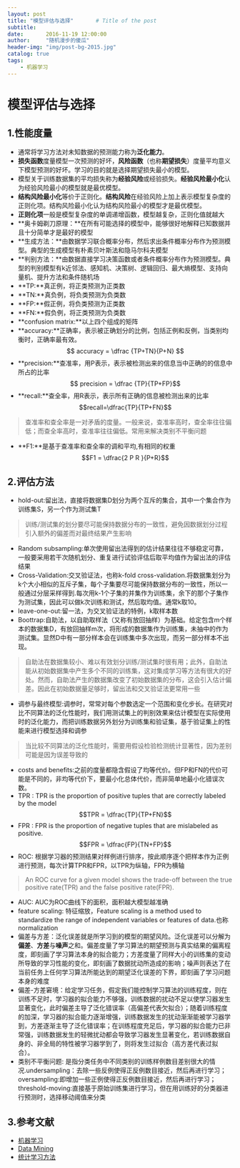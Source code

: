 ```yaml
---
layout: post
title: "模型评估与选择"       # Title of the post
subtitle:  
date:       2016-11-19 12:00:00
author:     "随机漫步的傻瓜"
header-img: "img/post-bg-2015.jpg"
catalog: true
tags:
    - 机器学习
---
```


# 模型评估与选择

## 1.性能度量
- 通常将学习方法对未知数据的预测能力称为**泛化能力**。
- **损失函数**度量模型一次预测的好坏，**风险函数**（也称**期望损失**）度量平均意义下模型预测的好坏。学习的目的就是选择期望损失最小的模型。
- 模型关于训练数据集的平均损失称为**经验风险**或经验损失。**经验风险最小化**认为经验风险最小的模型就是最优模型。
- **结构风险最小化**等价于正则化。**结构风险**在经验风险上加上表示模型复杂度的正则化项。结构风险最小化认为结构风险最小的模型才是最优模型。
- **正则化项**一般是模型复杂度的单调递增函数，模型越复杂，正则化值就越大
- **奥卡姆剃刀原理：**在所有可能选择的模型中，能够很好地解释已知数据并且十分简单才是最好的模型
- **生成方法：**由数据学习联合概率分布，然后求出条件概率分布作为预测模型。典型的生成模型有朴素贝叶斯法和隐马尔科夫模型
- **判别方法：**由数据直接学习决策函数或者条件概率分布作为预测模型。典型的判别模型有k近邻法、感知机、决策树、逻辑回归、最大熵模型、支持向量机、提升方法和条件随机场
- **TP:**真正例，将正类预测为正类数
- **TN:**真负例，将负类预测为负类数
- **FP:**假正例，将负类预测为正类数
- **FN:**假负例，将正类预测为负类数
- **confusion matrix:**以上四个组成的矩阵
- **accuracy:**正确率，表示被正确划分的比例，包括正例和反例，当类别均衡时，正确率最有效。
$$ accuracy  = \dfrac {TP+TN}{P+N} $$
- **precision:**查准率，用P表示，表示被检测出来的信息当中正确的的信息中所占的比率$$ precision = \dfrac {TP}{TP+FP}$$
- **recall:**查全率，用R表示，表示所有正确的信息被检测出来的比率$$recall=\dfrac{TP}{TP+FN}$$
>查准率和查全率是一对矛盾的度量。一般来说，查准率高时，查全率往往偏低；而查全率高时，查准率往往偏低。常用来解决类别不平衡问题

- **F1:**是基于查准率和查全率的调和平均,有相同的权重$$F1 = \dfrac{2  P R }{P+R}$$

## 2.评估方法

- hold-out:留出法，直接将数据集D划分为两个互斥的集合，其中一个集合作为训练集S，另一个作为测试集T

> 训练/测试集的划分要尽可能保持数据分布的一致性，避免因数据划分过程引入额外的偏差而对最终结果产生影响

- Random subsampling:单次使用留出法得到的估计结果往往不够稳定可靠，一般要采用若干次随机划分、重复进行试验评估后取平均值作为留出法的评估结果
- Cross-Validation:交叉验证法，也称k-fold cross-validation.将数据集划分为k个大小相似的互斥子集，每个子集要尽可能保持数据分布的一致性，所以一般通过分层采样得到.每次用k-1个子集的并集作为训练集，余下的那个子集作为测试集，因此可以做k次训练和测试，然后取均值。通常k取10。
- leave-one-out:留一法，为交叉验证法的特例，k取样本数
- Boottrap:自助法，以自助取样法（又称有放回抽样）为基础。给定包含m个样本的数据集D，有放回抽样m次，将形成的数据集作为训练集，未抽中的作为测试集。显然D中有一部分样本会在训练集中多次出现，而另一部分样本不出现。

>自助法在数据集较小、难以有效划分训练/测试集时很有用；此外，自助法能从初始数据集中产生多个不同的训练集，这对集成学习等方法有很大的好处。然而，自助法产生的数据集改变了初始数据集的分布，这会引入估计偏差。因此在初始数据量足够时，留出法和交叉验证法更常用一些

- 调参与最终模型:调参时，常常对每个参数选定一个范围和变化步长。在研究对比不同算法的泛化性能时，我们用测试集上的判别效果来估计模型在实际使用时的泛化能力，而把训练数据另外划分为训练集和验证集，基于验证集上的性能来进行模型选择和调参
>当比较不同算法的泛化性能时，需要用假设检验检测统计显著性，因为差别可能是因为误差导致的
- costs and benefits:之前的度量都隐含假设了均等代价。但FP和FN的代价可能是不同的，非均等代价下，要最小化总体代价，而非简单地最小化错误次数。
- TPR : TPR is the proportion of positive tuples that are correctly labeled by the model$$TPR = \dfrac{TP}{TP+FN}$$
- FPR : FPR is the proportion of negative tuples that are mislabeled as positive.$$FPR = \dfrac{FP}{TN+FP}$$
- ROC: 根据学习器的预测结果对样例进行排序，按此顺序逐个把样本作为正例进行预测，每次计算TPR和FPR，以TPR为纵轴，FPR为横轴

>An ROC curve for a given model shows the trade-off between the true positive rate(TPR)  and the false positive rate(FPR).

- AUC: AUC为ROC曲线下的面积，面积越大模型越准确
- feature scaling: 特征缩放，Feature scaling is a method used to standardize the range of independent variables or features of data.也称normalization
- 偏差与方差：泛化误差就是所学习到的模型的期望风险。泛化误差可以分解为**偏差**、**方差**与**噪声**之和。偏差度量了学习算法的期望预测与真实结果的偏离程度，即刻画了学习算法本身的拟合能力；方差度量了同样大小的训练集的变动所导致的学习性能的变化，即刻画了数据扰动所造成的影响；噪声则表达了在当前任务上任何学习算法所能达到的期望泛化误差的下界，即刻画了学习问题本身的难度
- 偏差-方差窘境：给定学习任务，假定我们能控制学习算法的训练程度，则在训练不足时，学习器的拟合能力不够强，训练数据的扰动不足以使学习器发生显著变化，此时偏差主导了泛化错误率（高偏差代表欠拟合）；随着训练程度的加深，学习器的拟合能力逐渐增强，训练数据发生的扰动渐渐能被学习器学到，方差逐渐主导了泛化错误率；在训练程度充足后，学习器的拟合能力已非常强，训练数据发生的轻微扰动都会导致学习器发生显著变化，若训练数据自身的、非全局的特性被学习器学到了，则将发生过拟合（高方差代表过拟合）。
- 类别不平衡问题: 是指分类任务中不同类别的训练样例数目差别很大的情况.undersampling：去除一些反例使得正反例数目接近，然后再进行学习；oversampling:即增加一些正例使得正反例数目接近，然后再进行学习；threshold-moving:直接基于原始训练集进行学习，但在用训练好的分类器进行预测时，选择移动阈值来分类

## 3.参考文献
- [机器学习](https://book.douban.com/subject/26708119/)
- [Data Mining](https://book.douban.com/subject/6533777/)
- [统计学习方法](https://book.douban.com/subject/10590856/)
